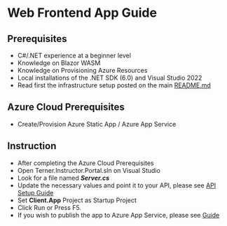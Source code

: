 # Web Frontend App Guide

## Prerequisites
- C#/.NET experience at a beginner level
- Knowledge on Blazor WASM
- Knowledge on Provisioning Azure Resources 
- Local installations of the .NET SDK (6.0) and Visual Studio 2022
- Read first the infrastructure setup posted on the main [README.md](../../README.md)

## Azure Cloud Prerequisites
- Create/Provision Azure Static App / Azure App Service

## Instruction
- After completing the Azure Cloud Prerequisites
- Open Terner.Instructor.Portal.sln on Visual Studio
- Look for a file named ***Server.cs***
- Update the necessary values and point it to your API, please see [API Setup Guide](../backend/README.Backend.md)
- Set **Client.App** Project as Startup Project
- Click Run or Press F5.
- If you wish to publish the app to Azure App Service, please see [Guide](https://docs.microsoft.com/en-us/visualstudio/deployment/quickstart-deploy-aspnet-web-app?view=vs-2022&tabs=azure)
